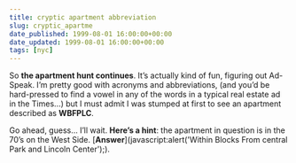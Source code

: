 ```yaml
---
title: cryptic apartment abbreviation
slug: cryptic_apartme
date_published: 1999-08-01 16:00:00+00:00
date_updated: 1999-08-01 16:00:00+00:00
tags: [nyc]
---
```

So **the apartment hunt continues**. It’s actually kind of fun, figuring out Ad-Speak. I’m pretty good with acronyms and abbreviations, (and you’d be hard-pressed to find a vowel in any of the words in a typical real estate ad in the Times…) but I must admit I was stumped at first to see an apartment described as **WBFPLC**.

Go ahead, guess… I’ll wait. **Here’s a hint**: the apartment in question is in the 70’s on the West Side. [**Answer**](javascript:alert('Within Blocks From central Park and Lincoln Center');).
